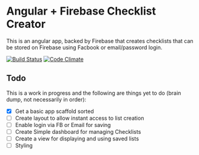 # Angular + Firebase Checklist Creator
This is an angular app, backed by Firebase that creates checklists that can be stored on Firebase using Facbook or email/password login.

[![Build Status](https://travis-ci.org/damien-mcmahon/portfolio-angular-checklist.svg?branch=master)](https://travis-ci.org/damien-mcmahon/portfolio-angular-checklist)
[![Code Climate](https://codeclimate.com/github/damien-mcmahon/portfolio-angular-checklist/badges/gpa.svg)](https://codeclimate.com/github/damien-mcmahon/portfolio-angular-checklist)

## Todo
This is a work in progress and the following are things yet to do (brain dump, not necessarily in order):
- [x] Get a basic app scaffold sorted
- [ ] Create layout to allow instant access to list creation
- [ ] Enable login via FB or Email for saving
- [ ] Create Simple dashboard for managing Checklists
- [ ] Create a view for displaying and using saved lists
- [ ] Styling
